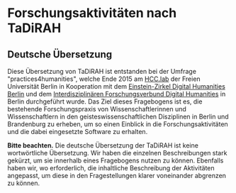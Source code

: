# Forschungsaktivitäten nach TaDiRAH

## Deutsche Übersetzung

Diese Übersetzung von TaDiRAH ist entstanden bei der Umfrage "practices4humanities", welche Ende 2015 am [HCC.lab](http://hcc.mi.fu-berlin.de) der Freien Universität Berlin in Kooperation mit dem [Einstein-Zirkel Digital Humanities Berlin](http://www.digital-humanities-berlin.de/) und dem [Interdisziplinären Forschungsverbund Digital Humanities](http://www.ifdhberlin.de/startseite/)  in Berlin durchgeführt wurde. 
Das Ziel dieses Fragebogens ist es, die bestehende Forschungspraxis von Wissenschaftlerinnen und Wissenschaftlern in den geisteswissenschaftlichen Disziplinen in Berlin und Brandenburg zu erheben, um so einen Einblick in die Forschungsaktivitäten und die dabei eingesetzte Software zu erhalten.

**Bitte beachten.**
Die deutsche Übersetzung der TaDiRAH ist keine wortwörtliche Übersetzung. Wir haben die einzelnen Beschreibungen stark gekürzt, um sie innerhalb eines Fragebogens nutzen zu können. Ebenfalls haben wir, wo erforderlich, die inhaltliche Beschreibung der Aktivitäten angepasst, um diese in den Fragestellungen klarer voneinander abgrenzen zu können.
